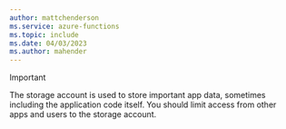 ```yaml
---
author: mattchenderson
ms.service: azure-functions
ms.topic: include
ms.date: 04/03/2023
ms.author: mahender
---
```


> [!IMPORTANT]
> The storage account is used to store important app data, sometimes including the application code itself. You should limit access from other apps and users to the storage account.

